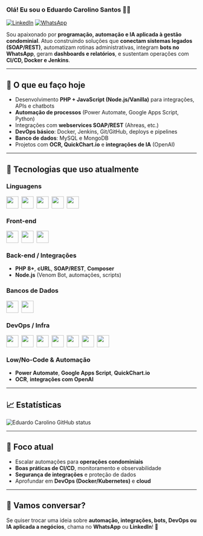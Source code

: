 ### Olá! Eu sou o Eduardo Carolino Santos 👋🏼

[![LinkedIn](https://img.shields.io/badge/LinkedIn-0077B5?style=for-the-badge&logo=linkedin&logoColor=white)](https://www.linkedin.com/in/eduardo-carolino-santos/)
[![WhatsApp](https://img.shields.io/badge/WhatsApp-25D366?style=for-the-badge&logo=whatsapp&logoColor=white)](https://wa.me/5511996627759)

Sou apaixonado por **programação, automação e IA aplicada à gestão condominial**. Atuo construindo soluções que **conectam sistemas legados (SOAP/REST)**, automatizam rotinas administrativas, integram **bots no WhatsApp**, geram **dashboards e relatórios**, e sustentam operações com **CI/CD, Docker e Jenkins**.

---

## 🚀 O que eu faço hoje

- Desenvolvimento **PHP + JavaScript (Node.js/Vanilla)** para integrações, APIs e chatbots
- **Automação de processos** (Power Automate, Google Apps Script, Python)
- Integrações com **webservices SOAP/REST** (Ahreas, etc.)
- **DevOps básico**: Docker, Jenkins, Git/GitHub, deploys e pipelines
- **Banco de dados**: MySQL e MongoDB
- Projetos com **OCR, QuickChart.io** e **integrações de IA** (OpenAI)

---

## 🧰 Tecnologias que uso atualmente

### Linguagens
<div style="display:flex; gap:8px; flex-wrap:wrap;">
  <img height="32" src="https://cdn.jsdelivr.net/gh/devicons/devicon/icons/php/php-original.svg" />
  <img height="32" src="https://cdn.jsdelivr.net/gh/devicons/devicon/icons/javascript/javascript-original.svg" />
  <img height="32" src="https://cdn.jsdelivr.net/gh/devicons/devicon/icons/nodejs/nodejs-original.svg" />
  <img height="32" src="https://cdn.jsdelivr.net/gh/devicons/devicon/icons/python/python-original.svg" />
  <img height="32" src="https://cdn.jsdelivr.net/gh/devicons/devicon/icons/bash/bash-original.svg" />
</div>

### Front-end
<div style="display:flex; gap:8px; flex-wrap:wrap;">
  <img height="32" src="https://cdn.jsdelivr.net/gh/devicons/devicon/icons/html5/html5-original.svg" />
  <img height="32" src="https://cdn.jsdelivr.net/gh/devicons/devicon/icons/css3/css3-original.svg" />
  <img height="32" src="https://cdn.jsdelivr.net/gh/devicons/devicon/icons/bootstrap/bootstrap-original.svg" />
</div>

### Back-end / Integrações
- **PHP 8+**, **cURL**, **SOAP/REST**, **Composer**
- **Node.js** (Venom Bot, automações, scripts)

### Bancos de Dados
<div style="display:flex; gap:8px; flex-wrap:wrap;">
  <img height="32" src="https://cdn.jsdelivr.net/gh/devicons/devicon/icons/mysql/mysql-original.svg" />
  <img height="32" src="https://cdn.jsdelivr.net/gh/devicons/devicon/icons/mongodb/mongodb-original.svg" />
</div>

### DevOps / Infra
<div style="display:flex; gap:8px; flex-wrap:wrap;">
  <img height="32" src="https://cdn.jsdelivr.net/gh/devicons/devicon/icons/docker/docker-original.svg" />
  <img height="32" src="https://cdn.jsdelivr.net/gh/devicons/devicon/icons/jenkins/jenkins-original.svg" />
  <img height="32" src="https://cdn.jsdelivr.net/gh/devicons/devicon/icons/linux/linux-original.svg" />
  <img height="32" src="https://cdn.jsdelivr.net/gh/devicons/devicon/icons/nginx/nginx-original.svg" />
  <img height="32" src="https://cdn.jsdelivr.net/gh/devicons/devicon/icons/apache/apache-original.svg" />
  <img height="32" src="https://cdn.jsdelivr.net/gh/devicons/devicon/icons/git/git-original.svg" />
  <img height="32" src="https://cdn.jsdelivr.net/gh/devicons/devicon/icons/github/github-original.svg" />
</div>

### Low/No-Code & Automação
- **Power Automate**, **Google Apps Script**, **QuickChart.io**
- **OCR**, **integrações com OpenAI**

---

## 📈 Estatísticas

![Eduardo Carolino GitHub status](https://github-readme-stats.vercel.app/api?username=EduardoCarolinoSantos&show_icons=true&theme=radical)
<!--
![Top Langs](https://github-readme-stats.vercel.app/api/top-langs/?username=EduardoCarolinoSantos&layout=compact&theme=radical)
-->

---

## 🎯 Foco atual
- Escalar automações para **operações condominiais**
- **Boas práticas de CI/CD**, monitoramento e observabilidade
- **Segurança de integrações** e proteção de dados
- Aprofundar em **DevOps (Docker/Kubernetes)** e **cloud**

---

## 💬 Vamos conversar?
Se quiser trocar uma ideia sobre **automação, integrações, bots, DevOps ou IA aplicada a negócios**, chama no **WhatsApp** ou **LinkedIn**! 🙂
